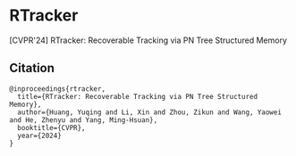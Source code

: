 # RTracker
[CVPR'24] RTracker: Recoverable Tracking via PN Tree Structured Memory


## Citation
```
@inproceedings{rtracker,
  title={RTracker: Recoverable Tracking via PN Tree Structured Memory},
  author={Huang, Yuqing and Li, Xin and Zhou, Zikun and Wang, Yaowei and He, Zhenyu and Yang, Ming-Hsuan},
  booktitle={CVPR},
  year={2024}
}
